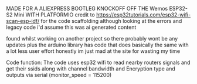 MADE FOR A ALIEXPRESS BOOTLEG KNOCKOFF OFF THE Wemos ESP32-S2 Mini WITH PLATFORMIO
credit to https://esp32tutorials.com/esp32-wifi-scan-esp-idf/ for the code scaffolding
although looking at the errors and legacy code i'd assume this was ai generated content

found whilst working on another project so there probably wont be any updates 
plus the arduino library has code that does basically the same with a lot less user effort
honestly im just mad at the site for wasting my time

Code function:
  The code uses esp32 wifi to read nearby routers signals and get their ssids along with channel bandwidth and Encryption type
  and outputs via serial (monitor_speed = 115200)

